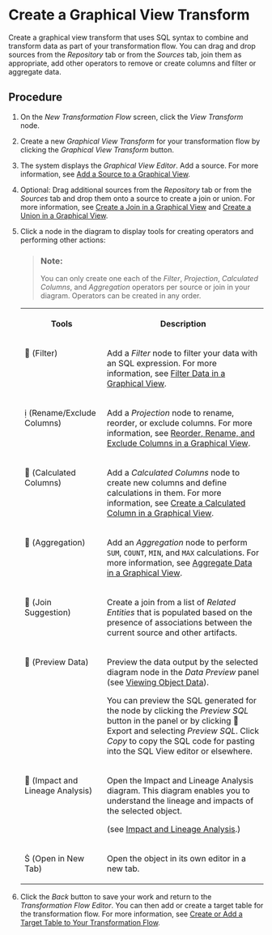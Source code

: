 <!-- loioc65e37c5918148e89206a542ee3bb660 -->

<link rel="stylesheet" type="text/css" href="../css/sap-icons.css"/>

# Create a Graphical View Transform

Create a graphical view transform that uses SQL syntax to combine and transform data as part of your transformation flow. You can drag and drop sources from the *Repository* tab or from the *Sources* tab, join them as appropriate, add other operators to remove or create columns and filter or aggregate data.



## Procedure

1.  On the *New Transformation Flow* screen, click the *View Transform* node.

2.  Create a new *Graphical View Transform* for your transformation flow by clicking the *Graphical View Transform* button.

3.  The system displays the *Graphical View Editor*. Add a source. For more information, see [Add a Source to a Graphical View](../add-a-source-to-a-graphical-view-1eee180.md).

4.  Optional: Drag additional sources from the *Repository* tab or from the *Sources* tab and drop them onto a source to create a join or union. For more information, see [Create a Join in a Graphical View](../create-a-join-in-a-graphical-view-947d6d8.md) and [Create a Union in a Graphical View](../create-a-union-in-a-graphical-view-5c3d354.md).

5.  Click a node in the diagram to display tools for creating operators and performing other actions:

    > ### Note:  
    > You can only create one each of the *Filter*, *Projection*, *Calculated Columns*, and *Aggregation* operators per source or join in your diagram. Operators can be created in any order.


    <table>
    <tr>
    <th valign="top">

    Tools
    
    </th>
    <th valign="top">

    Description
    
    </th>
    </tr>
    <tr>
    <td valign="top">
    
    <span class="FPA-icons-V3"></span> \(Filter\)
    
    </td>
    <td valign="top">
    
    Add a *Filter* node to filter your data with an SQL expression. For more information, see [Filter Data in a Graphical View](../filter-data-in-a-graphical-view-6f6fa18.md).
    
    </td>
    </tr>
    <tr>
    <td valign="top">
    
    <span class="SAP-icons-V5"></span> \(Rename/Exclude Columns\)
    
    </td>
    <td valign="top">
    
    Add a *Projection* node to rename, reorder, or exclude columns. For more information, see [Reorder, Rename, and Exclude Columns in a Graphical View](../reorder-rename-and-exclude-columns-in-a-graphical-view-b846d0d.md).
    
    </td>
    </tr>
    <tr>
    <td valign="top">
    
    <span class="FPA-icons-V3"></span> \(Calculated Columns\)
    
    </td>
    <td valign="top">
    
    Add a *Calculated Columns* node to create new columns and define calculations in them. For more information, see [Create a Calculated Column in a Graphical View](../create-a-calculated-column-in-a-graphical-view-3897f48.md).
    
    </td>
    </tr>
    <tr>
    <td valign="top">
    
    <span class="FPA-icons-V3"></span> \(Aggregation\)
    
    </td>
    <td valign="top">
    
    Add an *Aggregation* node to perform `SUM`, `COUNT`, `MIN`, and `MAX` calculations. For more information, see [Aggregate Data in a Graphical View](../aggregate-data-in-a-graphical-view-7733250.md).
    
    </td>
    </tr>
    <tr>
    <td valign="top">
    
    <span class="FPA-icons-V3"></span> \(Join Suggestion\)
    
    </td>
    <td valign="top">
    
    Create a join from a list of *Related Entities* that is populated based on the presence of associations between the current source and other artifacts.
    
    </td>
    </tr>
    <tr>
    <td valign="top">
    
    <span class="FPA-icons-V3"></span> \(Preview Data\)
    
    </td>
    <td valign="top">
    
    Preview the data output by the selected diagram node in the *Data Preview* panel \(see [Viewing Object Data](../viewing-object-data-b338e4a.md)\).

    You can preview the SQL generated for the node by clicking the *Preview SQL* button in the panel or by clicking <span class="FPA-icons-V3"></span> Export and selecting *Preview SQL*. Click *Copy* to copy the SQL code for pasting into the SQL View editor or elsewhere.
    
    </td>
    </tr>
    <tr>
    <td valign="top">
    
    <span class="FPA-icons-V3"></span> \(Impact and Lineage Analysis\)
    
    </td>
    <td valign="top">
    
    Open the Impact and Lineage Analysis diagram. This diagram enables you to understand the lineage and impacts of the selected object. 

    \(see [Impact and Lineage Analysis](../impact-and-lineage-analysis-9da4892.md).\)
    
    </td>
    </tr>
    <tr>
    <td valign="top">
    
    <span class="SAP-icons-V5"></span> \(Open in New Tab\)
    
    </td>
    <td valign="top">
    
    Open the object in its own editor in a new tab.
    
    </td>
    </tr>
    </table>
    
6.  Click the *Back* button to save your work and return to the *Transformation Flow Editor*. You can then add or create a target table for the transformation flow. For more information, see [Create or Add a Target Table to Your Transformation Flow](create-or-add-a-target-table-to-your-transformation-flow-0950746.md).


